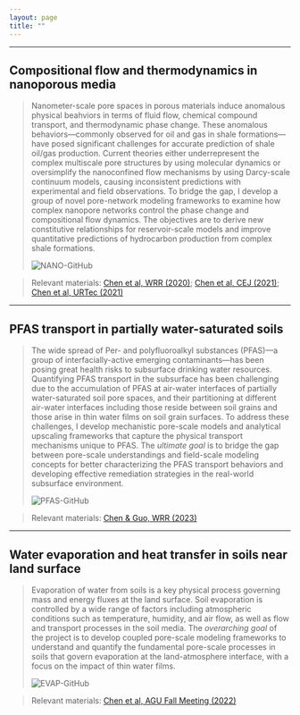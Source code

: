 ```yaml
---
layout: page
title: ""
---
```


---
## Compositional flow and thermodynamics in nanoporous media
> Nanometer-scale pore spaces in porous materials induce anomalous physical beahviors in terms of fluid flow, chemical compound transport, and thermodynamic phase change. These anomalous behaviors&mdash;commonly observed for oil and gas in shale formations&mdash;have posed significant challenges for accurate prediction of shale oil/gas production. Current theories either underrepresent the complex multiscale pore structures by using molecular dynamics or oversimplify the nanoconfined flow mechanisms by using Darcy-scale continuum models, causing inconsistent predictions with experimental and field observations. To bridge the gap, I develop a group of novel pore-network modeling frameworks to examine how complex nanopore networks control the phase change and compositional flow dynamics. The objectives are to derive new constitutive relationships for reservoir-scale models and improve quantitative predictions of hydrocarbon production from complex shale formations.
>
> ![NANO-GitHub](nano-github.gif)

> Relevant materials: [Chen et al, WRR (2020)](https://agupubs.onlinelibrary.wiley.com/doi/abs/10.1029/2020WR028510); [Chen et al, CEJ (2021)](https://www.sciencedirect.com/science/article/abs/pii/S1385894721007981); [Chen et al, URTec (2021)](https://onepetro.org/URTECONF/proceedings-abstract/21URTC/1-21URTC/465245)

---
## PFAS transport in partially water-saturated soils
> The wide spread of Per- and polyfluoroalkyl substances (PFAS)&mdash;a group of interfacially-active emerging contaminants&mdash;has been posing great health risks to subsurface drinking water resources. Quantifying PFAS transport in the subsurface has been challenging due to the accumulation of PFAS at air-water interfaces of partially water-saturated soil pore spaces, and their partitioning at different air-water interfaces including those reside between soil grains and those arise in thin water films on soil grain surfaces. To address these challenges, I develop mechanistic pore-scale models and analytical upscaling frameworks that capture the physical transport mechanisms unique to PFAS. The *ultimate goal* is to bridge the gap between pore-scale understandings and field-scale modeling concepts for better characterizing the PFAS transport behaviors and developing effective remediation strategies in the real-world subsurface environment.
>
> ![PFAS-GitHub](pfas-github.gif)

> Relevant materials: [Chen & Guo, WRR (2023)](https://agupubs.onlinelibrary.wiley.com/doi/10.1029/2023WR034664)

---
## Water evaporation and heat transfer in soils near land surface
> Evaporation of water from soils is a key physical process governing mass and energy fluxes at the land surface. Soil evaporation is controlled by a wide range of factors including atmospheric conditions such as temperature, humidity, and air flow, as well as flow and transport processes in the soil media. The *overarching goal* of the project is to develop coupled pore-scale modeling frameworks to understand and quantify the fundamental pore-scale processes in soils that govern evaporation at the land-atmosphere interface, with a focus on the impact of thin water films.
>
> ![EVAP-GitHub](evap-github.gif)

> Relevant materials: [Chen et al, AGU Fall Meeting (2022)](https://ui.adsabs.harvard.edu/abs/2022AGUFM.H53G..06C/abstract)
